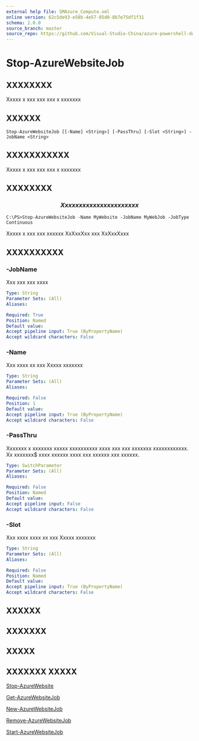 ```yaml
---
external help file: SMAzure_Compute.xml
online version: 62c5de93-e58b-4e57-85d0-8b7e75df1f31
schema: 2.0.0
source_branch: master
source_repo: https://github.com/Visual-Studio-China/azure-powershell-docs-int
---
```


# Stop-AzureWebsiteJob
## XXXXXXXX
Xxxxx x xxx xxx xxx x xxxxxxx

## XXXXXX

```
Stop-AzureWebsiteJob [[-Name] <String>] [-PassThru] [-Slot <String>] -JobName <String>
```

## XXXXXXXXXXX
Xxxxx x xxx xxx xxx x xxxxxxx

## XXXXXXXX

### $$$$$$$$$$$$$$  Xxxx x xxx xxx xxx x xxxxxxx $$$$$$$$$$$$$$
```
C:\PS>Stop-AzureWebsiteJob -Name MyWebsite -JobName MyWebJob -JobType Continuous
```

Xxxxx x xxx xxx xxxxxx XxXxxXxx xxx XxXxxXxxx

## XXXXXXXXXX

### -JobName
Xxx xxx xxx xxxx

```yaml
Type: String
Parameter Sets: (All)
Aliases: 

Required: True
Position: Named
Default value: 
Accept pipeline input: True (ByPropertyName)
Accept wildcard characters: False
```

### -Name
Xxx xxxx xx xxx Xxxxx xxxxxxx

```yaml
Type: String
Parameter Sets: (All)
Aliases: 

Required: False
Position: 1
Default value: 
Accept pipeline input: True (ByPropertyName)
Accept wildcard characters: False
```

### -PassThru
Xxxxxxx x xxxxxxx xxxxx xxxxxxxxxx xxxx xxx xxx xxxxxxx xxxxxxxxxxxx.
Xx xxxxxxx$ xxxx xxxxxx xxxx xxx xxxxxx xxx xxxxxx.

```yaml
Type: SwitchParameter
Parameter Sets: (All)
Aliases: 

Required: False
Position: Named
Default value: 
Accept pipeline input: False
Accept wildcard characters: False
```

### -Slot
Xxx xxxx xxxx xx xxx Xxxxx xxxxxxx

```yaml
Type: String
Parameter Sets: (All)
Aliases: 

Required: False
Position: Named
Default value: 
Accept pipeline input: True (ByPropertyName)
Accept wildcard characters: False
```

## XXXXXX

## XXXXXXX

## XXXXX

## XXXXXXX XXXXX

[Stop-AzureWebsite](62c5de93-e58b-4e57-85d0-8b7e75df1f31)

[Get-AzureWebsiteJob](5ef76b84-385f-419e-8aba-228d53ce2232)

[New-AzureWebsiteJob](89c77daa-24fd-4b27-b624-3486fe642722)

[Remove-AzureWebsiteJob](e25091a2-2472-4674-978c-ec1522631bc1)

[Start-AzureWebsiteJob](33bc54a9-76a7-45cd-92d5-662e16354fa3)


